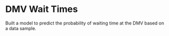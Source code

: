 # DMV Wait Times

Built a model to predict the probability of waiting time at the DMV based on a data sample.
